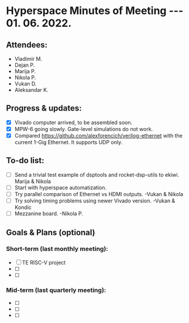 # Hyperspace Minutes of Meeting --- 01. 06. 2022.

## Attendees:
* Vladimir M.
* Dejan P.
* Marija P.
* Nikola P.
* Vukan D.
* Aleksandar K.

## Progress & updates:
* [x] Vivado computer arrived, to be assembled soon.
* [x] MPW-6 going slowly. Gate-level simulations do not work.
* [x] Compared https://github.com/alexforencich/verilog-ethernet with the current 1-Gig Ethernet. It supports UDP only.

## To-do list:
* [ ] Send a trivial test example of dsptools and rocket-dsp-utils to ekiwi. Marija & Nikola
* [ ] Start with hyperspace automatization.
* [ ] Try parallel comparison of Ethernet vs HDMI outputs. -Vukan & Nikola
* [ ] Try solving timing problems using newer Vivado version. -Vukan & Kondic
* [ ] Mezzanine board. -Nikola P.

<!-- To keep regular meetings within the time limit, this is an optional meeting part -->

## Goals & Plans (optional)

### Short-term (last monthly meeting):
* [ ] TE RISC-V project
* [ ] 
* [ ] 

### Mid-term (last quarterly meeting):
* [ ] 
* [ ] 
* [ ] 

<!-- ## Publications (conferences & journals) -->
